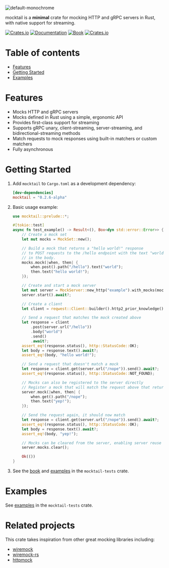 ![default-monochrome](https://github.com/user-attachments/assets/dcf68c3e-4c16-4a96-a6d3-2af4710692c6)

mocktail is a **minimal** crate for mocking HTTP and gRPC servers in Rust, with native support for streaming.

[![Crates.io](https://img.shields.io/crates/v/mocktail)](https://crates.io/crates/mocktail)
[![Documentation](https://docs.rs/mocktail/badge.svg)](https://docs.rs/mocktail)
[![Book](https://img.shields.io/static/v1?label=mocktail&message=user-guide&color=153292)](https://ibm.github.io/mocktail/)
[![Crates.io](https://img.shields.io/crates/l/mocktail)](LICENSE)


# Table of contents
* [Features](#features)
* [Getting Started](#getting-started)
* [Examples](#examples)

# Features
- Mocks HTTP and gRPC servers
- Mocks defined in Rust using a simple, ergonomic API
- Provides first-class support for streaming
- Supports gRPC unary, client-streaming, server-streaming, and bidirectional-streaming methods
- Match requests to mock responses using built-in matchers or custom matchers
- Fully asynchronous

# Getting Started
1. Add `mocktail` to `Cargo.toml` as a development dependency:
    ```toml
    [dev-dependencies]
    mocktail = "0.2.6-alpha"
    ```

2. Basic usage example:
    ```rust
    use mocktail::prelude::*;

    #[tokio::test]
    async fn test_example() -> Result<(), Box<dyn std::error::Error>> {
        // Create a mock set
        let mut mocks = MockSet::new();

        // Build a mock that returns a "hello world!" response
        // to POST requests to the /hello endpoint with the text "world"
        // in the body.
        mocks.mock(|when, then| {
            when.post().path("/hello").text("world");
            then.text("hello world!");
        });

        // Create and start a mock server
        let mut server = MockServer::new_http("example").with_mocks(mocks);
        server.start().await?;

        // Create a client
        let client = reqwest::Client::builder().http2_prior_knowledge().build()?;

        // Send a request that matches the mock created above
        let response = client
            .post(server.url("/hello"))
            .body("world")
            .send()
            .await?;
        assert_eq!(response.status(), http::StatusCode::OK);
        let body = response.text().await?;
        assert_eq!(body, "hello world!");

        // Send a request that doesn't match a mock
        let response = client.get(server.url("/nope")).send().await?;
        assert_eq!(response.status(), http::StatusCode::NOT_FOUND);

        // Mocks can also be registered to the server directly
        // Register a mock that will match the request above that returned 404
        server.mock(|when, then| {
            when.get().path("/nope");
            then.text("yep!");
        });

        // Send the request again, it should now match
        let response = client.get(server.url("/nope")).send().await?;
        assert_eq!(response.status(), http::StatusCode::OK);
        let body = response.text().await?;
        assert_eq!(body, "yep!");

        // Mocks can be cleared from the server, enabling server reuse
        server.mocks.clear();

        Ok(())
    }
    ```

3. See the [book](https://ibm.github.io/mocktail/) and [examples](/mocktail-tests/tests/examples) in the `mocktail-tests` crate.

# Examples
See [examples](/mocktail-tests/tests/examples) in the `mocktail-tests` crate.

# Related projects
This crate takes inspiration from other great mocking libraries including:
- [wiremock](https://github.com/wiremock/wiremock)
- [wiremock-rs](https://github.com/LukeMathWalker/wiremock-rs)
- [httpmock](https://github.com/alexliesenfeld/httpmock)
